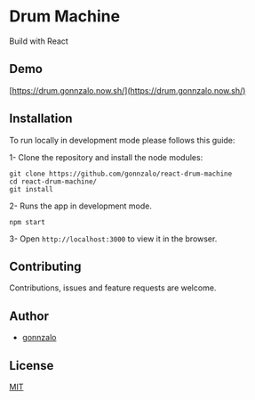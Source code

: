 # Drum Machine

Build with React

## Demo

[https://drum.gonnzalo.now.sh/](https://drum.gonnzalo.now.sh/)

## Installation

To run locally in development mode please follows this guide:

1- Clone the repository and install the node modules:

```shell
git clone https://github.com/gonnzalo/react-drum-machine
cd react-drum-machine/
git install
```

2- Runs the app in development mode.

```shell
npm start
```

3- Open `http://localhost:3000` to view it in the browser.

## Contributing

Contributions, issues and feature requests are welcome.

## Author

- [gonnzalo](https://)

## License

[MIT](https://choosealicense.com/licenses/mit/)
